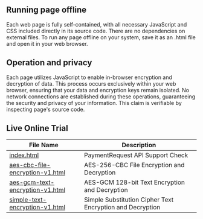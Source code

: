 ## Running page offline

Each web page is fully self-contained, with all necessary JavaScript and CSS included directly in 
its source code. There are no dependencies on external files. To run any page offline on your 
system, save it as an .html file and open it in your web browser.


## Operation and privacy

Each page utilizes JavaScript to enable in-browser encryption and decryption of data. This 
process occurs exclusively within your web browser, ensuring that your data and encryption keys 
remain isolated. No network connections are established during these operations, guaranteeing 
the security and privacy of your information. This claim is verifiable by inspecting page's 
source code.


## Live Online Trial

| File Name                                       | Description                                |
|--------------------------------------------|--------------------------------------------|
|[index.html](https://jzhang-payfacto.github.io/offline-html/) |PaymentRequest API Support Check|
|[aes-cbc-file-encryption-v1.html](https://jzhang-payfacto.github.io/offline-html/aes-cbc-file-encryption-v1.html)| AES-256-CBC File Encryption and Decryption|
|[aes-gcm-text-encryption-v1.html](https://jzhang-payfacto.github.io/offline-html/aes-gcm-text-encryption-v1.html) | AES-GCM 128-bit Text Encryption and Decryption| 
|[simple-text-encryption-v1.html](https://jzhang-payfacto.github.io/offline-html/simple-text-encryption-v1.html)|Simple Substitution Cipher Text Encryption and Decryption |


 
